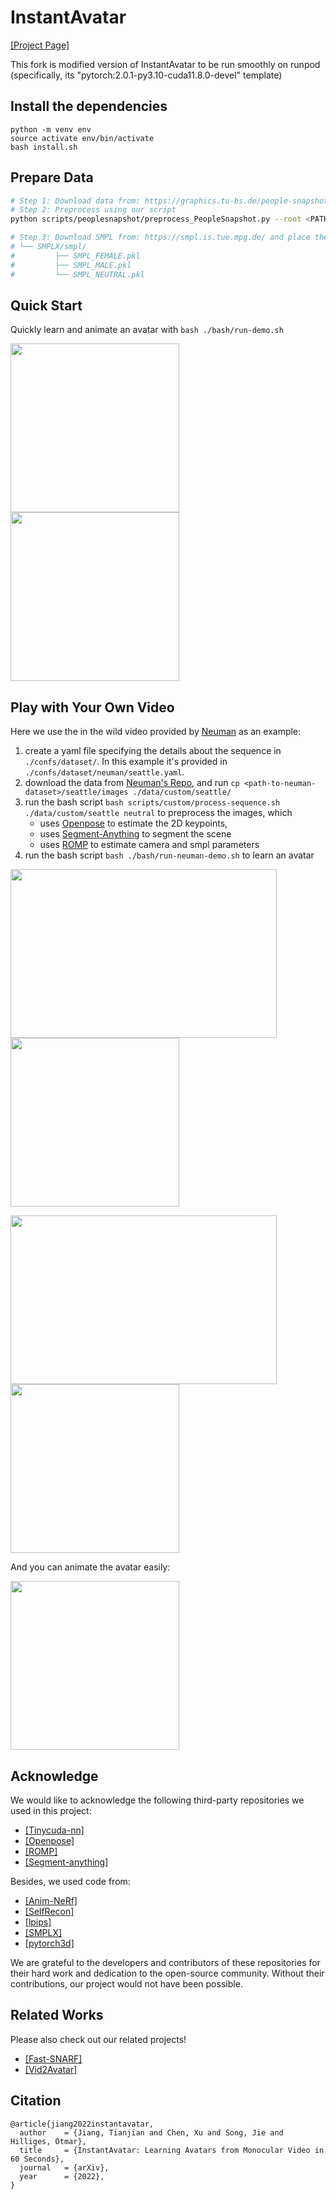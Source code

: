 # InstantAvatar
[[Project Page]](https://tijiang13.github.io/InstantAvatar/)

This fork is modified version of InstantAvatar to be run smoothly on runpod (specifically, its "pytorch:2.0.1-py3.10-cuda11.8.0-devel" template)

## Install the dependencies
```
python -m venv env
source activate env/bin/activate
bash install.sh
```

## Prepare Data
```bash
# Step 1: Download data from: https://graphics.tu-bs.de/people-snapshot
# Step 2: Preprocess using our script
python scripts/peoplesnapshot/preprocess_PeopleSnapshot.py --root <PATH_TO_PEOPLESNAPSHOT> --subject male-3-casual

# Step 3: Download SMPL from: https://smpl.is.tue.mpg.de/ and place the model in ./data/SMPLX/smpl/
# └── SMPLX/smpl/
#         ├── SMPL_FEMALE.pkl
#         ├── SMPL_MALE.pkl
#         └── SMPL_NEUTRAL.pkl
```

## Quick Start
Quickly learn and animate an avatar with `bash ./bash/run-demo.sh`

<p float="left">
<img src="./media/peoplesnapshot/male-3-casual.gif" width="270" height="270">
<img src="./media/peoplesnapshot/female-4-casual.gif" width="270" height="270">
</p>

## Play with Your Own Video
Here we use the in the wild video provided by [Neuman](https://github.com/apple/ml-neuman) as an example:

1. create a yaml file specifying the details about the sequence in `./confs/dataset/`. In this example it's provided in `./confs/dataset/neuman/seattle.yaml`.
2. download the data from [Neuman's Repo](https://github.com/apple/ml-neuman), and run `cp <path-to-neuman-dataset>/seattle/images ./data/custom/seattle/`
3. run the bash script `bash scripts/custom/process-sequence.sh ./data/custom/seattle neutral` to preprocess the images, which
    - uses [Openpose](https://github.com/CMU-Perceptual-Computing-Lab/openpose) to estimate the 2D keypoints,
    - uses [Segment-Anything](https://github.com/facebookresearch/segment-anything) to segment the scene
    - uses [ROMP](https://github.com/Arthur151/ROMP) to estimate camera and smpl parameters
4. run the bash script `bash ./bash/run-neuman-demo.sh` to learn an avatar

<p float="left">
  <img src="./media/neuman/lab-input.gif" width="426" height="270">
  <img src="./media/neuman/lab.gif" width="270" height="270">
</p>

<p float="left">
  <img src="./media/neuman/seattle-input.gif" width="426" height="270">
  <img src="./media/neuman/seattle.gif" width="270" height="270">
</p>

And you can animate the avatar easily:

<img src="./media/neuman/seattle-dance.gif" width="270" height="270">

## Acknowledge
We would like to acknowledge the following third-party repositories we used in this project:
- [[Tinycuda-nn]](https://github.com/NVlabs/tiny-cuda-nn)
- [[Openpose]](https://github.com/CMU-Perceptual-Computing-Lab/openpose)
- [[ROMP]](https://github.com/Arthur151/ROMP)
- [[Segment-anything]](https://github.com/facebookresearch/segment-anything)

Besides, we used code from:
- [[Anim-NeRf]](https://github.com/JanaldoChen/Anim-NeRF)
- [[SelfRecon]](https://github.com/jby1993/SelfReconCode)
- [[lpips]](https://github.com/richzhang/PerceptualSimilarity)
- [[SMPLX]](https://github.com/vchoutas/smplx)
- [[pytorch3d]](https://github.com/facebookresearch/pytorch3d)

We are grateful to the developers and contributors of these repositories for their hard work and dedication to the open-source community. Without their contributions, our project would not have been possible.


## Related Works
Please also check out our related projects!
- [[Fast-SNARF]](https://github.com/xuchen-ethz/fast-snarf)
- [[Vid2Avatar]](https://github.com/MoyGcc/vid2avatar)

## Citation
```
@article{jiang2022instantavatar,
  author    = {Jiang, Tianjian and Chen, Xu and Song, Jie and Hilliges, Otmar},
  title     = {InstantAvatar: Learning Avatars from Monocular Video in 60 Seconds},
  journal   = {arXiv},
  year      = {2022},
}
```
